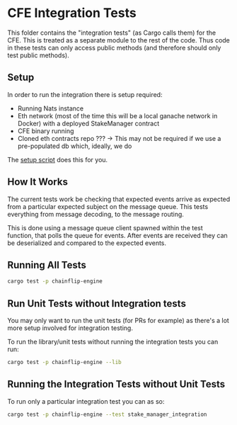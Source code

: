 # CFE Integration Tests

This folder contains the "integration tests" (as Cargo calls them) for the CFE. This is treated as a separate module to the rest of the code. Thus code in these tests can only access public methods (and therefore should only test public methods).

## Setup

In order to run the integration there is setup required:


- Running Nats instance
- Eth network (most of the time this will be a local ganache network in Docker) with a deployed StakeManager contract
- CFE binary running
- Cloned eth contracts repo ??? -> This may not be required if we use a pre-populated db which, ideally, we do

The [setup script](scripts/setup.sh) does this for you.

## How It Works

The current tests work be checking that expected events arrive as expected from a particular expected subject on the message queue. This tests everything from message decoding, to the message routing.

This is done using a message queue client spawned within the test function, that polls the queue for events. After events are received they can be deserialized and compared to the expected events.

## Running All Tests

```sh
cargo test -p chainflip-engine
```

## Run Unit Tests without Integration tests

You may only want to run the unit tests (for PRs for example) as there's a lot more setup involved for integration testing.

To run the library/unit tests without running the integration tests you can run:

```sh
cargo test -p chainflip-engine --lib
```


## Running the Integration Tests without Unit Tests

To run only a particular integration test you can as so:

```sh
cargo test -p chainflip-engine --test stake_manager_integration
```
